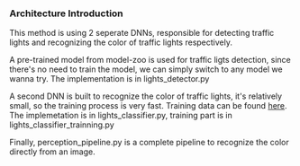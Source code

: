 
### Architecture Introduction

This method is using 2 seperate DNNs, responsible for detecting traffic lights and recognizing the color of traffic lights respectively.  

A pre-trained model from model-zoo is used for traffic ligts detection, since there's no need to train the model, we can simply switch to any model we wanna try. The implementation is in lights_detector.py

A second DNN is built to recognize the color of traffic lights, it's relatively small, so the training process is very fast. Training data can be found [here](https://carnd.slack.com/files/U6WJWH7S7/F836LL4G1/tl_classifier_data.zip). The implemetation is in lights_classifier.py, training part is in lights_classifier_trainning.py

Finally, perception_pipeline.py is a complete pipeline to recognize the color directly from an image.




